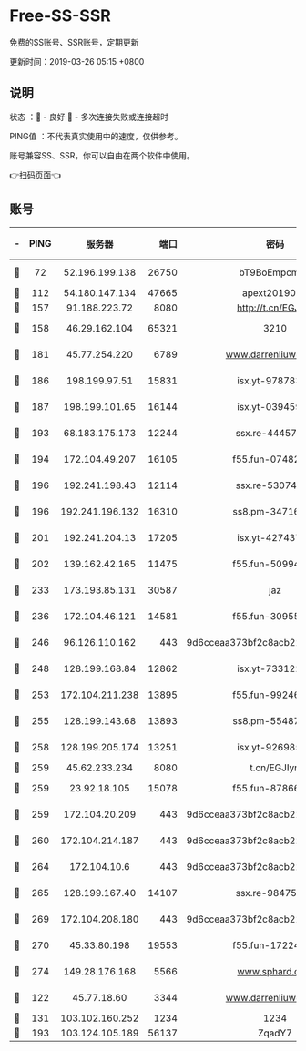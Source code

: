 # Free-SS-SSR

免费的SS账号、SSR账号，定期更新

更新时间：2019-03-26 05:15 +0800

## 说明

状态     ：🙂 - 良好 🙁 - 多次连接失败或连接超时

PING值   ：不代表真实使用中的速度，仅供参考。

账号兼容SS、SSR，你可以自由在两个软件中使用。

👉[扫码页面](https://liesauer.github.io/Free-SS-SSR/)👈

## 账号

|-|PING|服务器|端口|密码|加密方式|区域|
|:----:|:----:|:-----:|-----:|:----:|:----:|:----:|
|🙂|72|52.196.199.138|26750|bT9BoEmpcmP7|aes-256-cfb|JP|
|🙂|112|54.180.147.134|47665|apext2019001|chacha20|KR|
|🙂|157|91.188.223.72|8080|http://t.cn/EGJIyrl|rc4-md5|RU|
|🙂|158|46.29.162.104|65321|3210|aes-256-ctr|RU|
|🙂|181|45.77.254.220|6789|www.darrenliuwei.com|aes-256-cfb|SG|
|🙂|186|198.199.97.51|15831|isx.yt-97878355|aes-256-cfb|US|
|🙂|187|198.199.101.65|16144|isx.yt-03945929|aes-256-cfb|US|
|🙂|193|68.183.175.173|12244|ssx.re-44457253|aes-256-cfb|US|
|🙂|194|172.104.49.207|16105|f55.fun-07482926|aes-256-cfb|SG|
|🙂|196|192.241.198.43|12114|ssx.re-53074650|aes-256-cfb|US|
|🙂|196|192.241.196.132|16310|ss8.pm-34716265|aes-256-cfb|US|
|🙂|201|192.241.204.13|17205|isx.yt-42743727|aes-256-cfb|US|
|🙂|202|139.162.42.165|11475|f55.fun-50994506|aes-256-cfb|SG|
|🙂|233|173.193.85.131|30587|jaz|aes-256-cfb|US|
|🙂|236|172.104.46.121|14581|f55.fun-30955326|aes-256-cfb|SG|
|🙂|246|96.126.110.162|443|9d6cceaa373bf2c8acb22e60b6a58be6|aes-256-cfb|US|
|🙂|248|128.199.168.84|12862|isx.yt-73312221|aes-256-cfb|SG|
|🙂|253|172.104.211.238|13895|f55.fun-99246337|aes-256-cfb|US|
|🙂|255|128.199.143.68|13893|ss8.pm-55487528|aes-256-cfb|SG|
|🙂|258|128.199.205.174|13251|isx.yt-92698565|aes-256-cfb|SG|
|🙂|259|45.62.233.234|8080|t.cn/EGJIyrl|rc4-md5|CA|
|🙂|259|23.92.18.105|15078|f55.fun-87866035|aes-256-cfb|US|
|🙂|259|172.104.20.209|443|9d6cceaa373bf2c8acb22e60b6a58be6|aes-256-cfb|US|
|🙂|260|172.104.214.187|443|9d6cceaa373bf2c8acb22e60b6a58be6|aes-256-cfb|US|
|🙂|264|172.104.10.6|443|9d6cceaa373bf2c8acb22e60b6a58be6|aes-256-cfb|US|
|🙂|265|128.199.167.40|14107|ssx.re-98475570|aes-256-cfb|SG|
|🙂|269|172.104.208.180|443|9d6cceaa373bf2c8acb22e60b6a58be6|aes-256-cfb|US|
|🙂|270|45.33.80.198|19553|f55.fun-17224579|aes-256-cfb|US|
|🙂|274|149.28.176.168|5566|www.sphard.com|aes-256-cfb|AU|
|🙂|122|45.77.18.60|3344|www.darrenliuwei.com|aes-256-cfb|JP|
|🙂|131|103.102.160.252|1234|1234|rc4-md5|JP|
|🙂|193|103.124.105.189|56137|ZqadY7|chacha20|CN|
